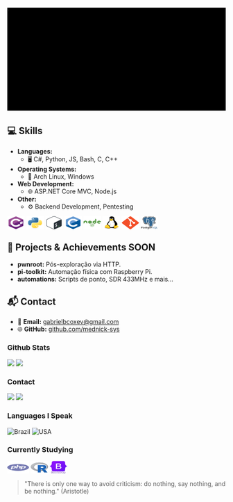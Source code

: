 ![Linux](https://github.com/mednick-sys/mednick-sys/blob/main/this_is.gif)
## 💻 Skills

- **Languages:** 
  - 🖥️ C#, Python, JS, Bash, C, C++
- **Operating Systems:** 
  - 🐧 Arch Linux, Windows
- **Web Development:** 
  - 🌐 ASP.NET Core MVC, Node.js
- **Other:** 
  - ⚙️ Backend Development, Pentesting

<div style="display: inline_block">
    <img align="center" alt="Mednick-C#" height="30" width="40" src="https://raw.githubusercontent.com/devicons/devicon/master/icons/csharp/csharp-original.svg">
    <img align="center" alt="Mednick-Python" height="30" width="40" src="https://raw.githubusercontent.com/devicons/devicon/master/icons/python/python-original.svg">
    <img align="center" alt="Mednick-Bash" height="30" width="40" src="https://raw.githubusercontent.com/devicons/devicon/master/icons/bash/bash-original.svg">
    <img align="center" alt="Mednick-C" height="30" width="40" src="https://raw.githubusercontent.com/devicons/devicon/master/icons/c/c-original.svg">
    <img align="center" alt="Mednick-Node" height="30" width="40" src="https://github.com/devicons/devicon/blob/master/icons/nodejs/nodejs-plain-wordmark.svg">
    <img align="center" alt="Mednick-Linux" height="30" width="40" src="https://github.com/devicons/devicon/blob/master/icons/linux/linux-original.svg">
    <img align="center" alt="Mednick-Git" height="30" width="40" src="https://github.com/devicons/devicon/blob/master/icons/git/git-original.svg">
    <img align="center" alt="Mednick-Post" height="30" width="40" src="https://github.com/devicons/devicon/blob/master/icons/postgresql/postgresql-original-wordmark.svg">
</div>

## 🚀 Projects & Achievements SOON

- **pwnroot:** Pós-exploração via HTTP.
- **pi-toolkit:** Automação física com Raspberry Pi.
- **automations:** Scripts de ponto, SDR 433MHz e mais...

## 📬 Contact

- 📧 **Email:** gabrielbcoxev@gmail.com
- 🌐 **GitHub:** [github.com/mednick-sys](https://github.com/mednick-sys)

<h3>Github Stats</h3>
<div>
  <img height="160em" src="https://github-readme-stats.vercel.app/api?username=mednick-sys&show_icons=true&theme=dracula&include_all_commits=true&count_private=true"/>
  <img height="160em" src="https://github-readme-stats.vercel.app/api/top-langs/?username=mednick-sys&layout=compact&langs_count=16&theme=dracula"/>
</div>

<h3>Contact</h3>
<div>
  <a href="mailto:gabrielbcoxev@gmail.com"><img src="https://img.shields.io/badge/-Gmail-%23333?style=for-the-badge&logo=gmail&logoColor=white" target="_blank"></a>
  <a href="https://wa.me/5547999783190" target="_blank"><img src="https://img.shields.io/badge/WhatsApp-25D366?style=for-the-badge&logo=whatsapp&logoColor=white" target="_blank"></a>
</div>

<h3>Languages I Speak</h3>
<div>
  <img align="center" alt="Brazil" height="30" width="40" src="https://upload.wikimedia.org/wikipedia/commons/thumb/0/05/Flag_of_Brazil.svg/1200px-Flag_of_Brazil.svg.png">
  <img align="center" alt="USA" height="30" width="40" src="https://upload.wikimedia.org/wikipedia/en/thumb/a/a4/Flag_of_the_United_States.svg/2560px-Flag_of_the_United_States.svg.png">
</div>

<h3>Currently Studying</h3>
<div>
  <div style="display: inline_block">
    <img align="center" alt="Mednick-PHP" height="30" width="50" src="https://github.com/devicons/devicon/blob/master/icons/php/php-plain.svg">
    <img align="center" alt="Mednick-R" height="30" width="40" src="https://github.com/devicons/devicon/blob/master/icons/r/r-original.svg">
    <img align="center" alt="Mednick-Bootstrap" height="30" width="40" src="https://github.com/devicons/devicon/blob/master/icons/bootstrap/bootstrap-original-wordmark.svg">
  </div>
</div>

> "There is only one way to avoid criticism: do nothing, say nothing, and be nothing." (Aristotle)
